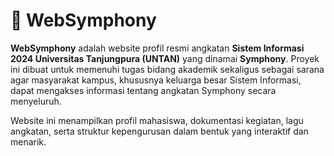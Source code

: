 # 🎵 WebSymphony

**WebSymphony** adalah website profil resmi angkatan **Sistem Informasi 2024 Universitas Tanjungpura (UNTAN)** yang dinamai **Symphony**. Proyek ini dibuat untuk memenuhi tugas bidang akademik sekaligus sebagai sarana agar masyarakat kampus, khususnya keluarga besar Sistem Informasi, dapat mengakses informasi tentang angkatan Symphony secara menyeluruh.

Website ini menampilkan profil mahasiswa, dokumentasi kegiatan, lagu angkatan, serta struktur kepengurusan dalam bentuk yang interaktif dan menarik.
